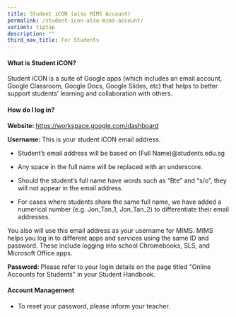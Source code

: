 ```yaml
---
title: Student iCON (also MIMS Account)
permalink: /student-icon-also-mims-account/
variant: tiptap
description: ""
third_nav_title: For Students
---
```

<h4><strong>What is Student iCON?</strong></h4>
<p>Student iCON is a suite of Google apps (which includes an email account,
Google Classroom, Google Docs, Google Slides, etc) that helps to better
support students’ learning and collaboration with others.</p>
<p></p>
<h4><strong>How do I log in?</strong></h4>
<p><strong>Website: </strong><a href="https://workspace.google.com/dashboard" rel="noopener noreferrer nofollow" target="_blank"><u>https://workspace.google.com/dashboard</u></a>&nbsp;</p>
<p><strong>Username: </strong>This is your student iCON email address.</p>
<ul data-tight="true" class="tight">
<li>
<p>Student’s email address will be based on (Full Name)@students.edu.sg</p>
</li>
<li>
<p>Any space in the full name will be replaced with an underscore.</p>
</li>
<li>
<p>Should the student’s full name have words such as “Bte” and “s/o”, they
will not appear in the email address.</p>
</li>
<li>
<p>For cases where students share the same full name, we have added a numerical
number (e.g. Jon_Tan_1, Jon_Tan_2) to differentiate their email addresses.</p>
</li>
</ul>
<p>You also will use this email address as your username for MIMS. MIMS helps
you log in to different apps and services using the same ID and password.
These include logging into school Chromebooks, SLS, and Microsoft Office
apps.</p>
<p><strong>Password: </strong>Please refer to your login details on the page
titled "Online Accounts for Students" in your Student Handbook.</p>
<h4><strong>Account Management</strong></h4>
<ul data-tight="true" class="tight">
<li>
<p>To reset your password, please inform your teacher.</p>
</li>
</ul>
<p></p>